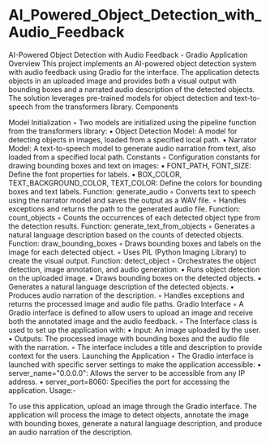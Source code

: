 # AI_Powered_Object_Detection_with_Audio_Feedback
AI-Powered Object Detection with Audio Feedback - Gradio Application Overview This project implements an AI-powered object detection system with audio feedback using Gradio for the interface. The application detects objects in an uploaded image and provides both a visual output with bounding boxes and a narrated audio description of the detected objects. The solution leverages pre-trained models for object detection and text-to-speech from the transformers library. Components

Model Initialization ◦ Two models are initialized using the pipeline function from the transformers library: ▪ Object Detection Model: A model for detecting objects in images, loaded from a specified local path. ▪ Narrator Model: A text-to-speech model to generate audio narration from text, also loaded from a specified local path.
Constants ◦ Configuration constants for drawing bounding boxes and text on images: ▪ FONT_PATH, FONT_SIZE: Define the font properties for labels. ▪ BOX_COLOR, TEXT_BACKGROUND_COLOR, TEXT_COLOR: Define the colors for bounding boxes and text labels.
Function: generate_audio ◦ Converts text to speech using the narrator model and saves the output as a WAV file. ◦ Handles exceptions and returns the path to the generated audio file.
Function: count_objects ◦ Counts the occurrences of each detected object type from the detection results.
Function: generate_text_from_objects ◦ Generates a natural language description based on the counts of detected objects.
Function: draw_bounding_boxes ◦ Draws bounding boxes and labels on the image for each detected object. ◦ Uses PIL (Python Imaging Library) to create the visual output.
Function: detect_object ◦ Orchestrates the object detection, image annotation, and audio generation: ▪ Runs object detection on the uploaded image. ▪ Draws bounding boxes on the detected objects. ▪ Generates a natural language description of the detected objects. ▪ Produces audio narration of the description. ◦ Handles exceptions and returns the processed image and audio file paths.
Gradio Interface ◦ A Gradio interface is defined to allow users to upload an image and receive both the annotated image and the audio feedback. ◦ The Interface class is used to set up the application with: ▪ Input: An image uploaded by the user. ▪ Outputs: The processed image with bounding boxes and the audio file with the narration. ◦ The interface includes a title and description to provide context for the users.
Launching the Application ◦ The Gradio interface is launched with specific server settings to make the application accessible: ▪ server_name="0.0.0.0": Allows the server to be accessible from any IP address. ▪ server_port=8060: Specifies the port for accessing the application.
Usage:-

To use this application, upload an image through the Gradio interface. The application will process the image to detect objects, annotate the image with bounding boxes, generate a natural language description, and produce an audio narration of the description.
